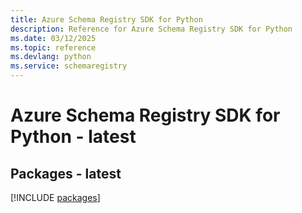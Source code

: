 ```yaml
---
title: Azure Schema Registry SDK for Python
description: Reference for Azure Schema Registry SDK for Python
ms.date: 03/12/2025
ms.topic: reference
ms.devlang: python
ms.service: schemaregistry
---
```

# Azure Schema Registry SDK for Python - latest
## Packages - latest
[!INCLUDE [packages](schema-registry-index.md)]